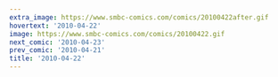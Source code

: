 ```yaml
---
extra_image: https://www.smbc-comics.com/comics/20100422after.gif
hovertext: '2010-04-22'
image: https://www.smbc-comics.com/comics/20100422.gif
next_comic: '2010-04-23'
prev_comic: '2010-04-21'
title: '2010-04-22'
---
```


